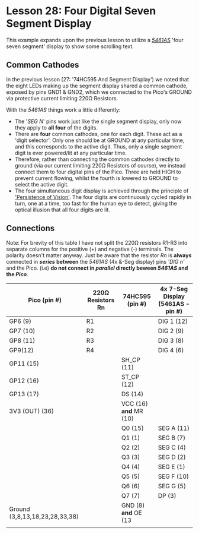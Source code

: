 # Lesson 28: Four Digital Seven Segment Display #

This example expands upon the previous lesson to utilize a
[*5461AS*](http://www.datasheetcafe.com/kyx-5461as-datasheet-7-segment-arduino/) 
'four seven segment' display to show some scrolling text.

## Common Cathodes ##

In the previous lesson (27: '74HC595 And Segment Display') we noted that the eight LEDs
making up the segment display shared a common cathode, exposed by pins GND1 & GND2,
which we connected to the Pico's GROUND via protective current limiting 220Ω Resistors.

With the *5461AS* things work a little differently:

* The '*SEG N*' pins work just like the single segment display, only now they apply to
**all four** of the digits.
* There are **four** common cathodes, one for each digit. These act as a 'digit selector'.
  Only one should be at GROUND at any particular time, and this corresponds to the active digit.
  Thus, only a single segment digit is ever powered/lit at any particular time.
* Therefore, rather than connecting the common cathodes directly to ground
  (via our current limiting 220Ω Resistors of course), we instead connect them to four
  digital pins of the Pico. Three are held HIGH to prevent current flowing, whilst the
  fourth is lowered to GROUND to select the active digit.
* The four simultaneous digit display is achieved through the principle of
  ['Persistence of Vision'](https://en.wikipedia.org/wiki/Persistence_of_vision).
  The four digits are continuously cycled rapidly in turn, one at a time, too fast for
  the human eye to detect, giving the optical illusion that all four digits are lit.

## Connections ##

Note: For brevity of this table I have not split the 220Ω resistors R1-R3 into separate columns
for the positive (+) and negative (-) terminals. The polarity doesn't matter anyway.
Just be aware that the resistor *Rn* is **always** connected in ***series*** **between** the 
*5461AS* (4x &-Seg display) pins *'DIG n'* and the Pico.
(i.e) **do not connect in *parallel* directly beween *5461AS* and the *Pico***.

| Pico (pin #) | 220Ω Resistors Rn | 74HC595 (pin #) | 4x 7-Seg Display (5461AS - pin #) | 
|-|-|-|-|
| GP6 (9) | R1 || DIG 1 (12) |
| GP7 (10)| R2 || DIG 2 (9) |
| GP8 (11) | R3 || DIG 3 (8) |
| GP9(12) | R4 || DIG 4 (6) |
| GP11 (15) |  | SH_CP (11) | |
| GP12 (16) |  | ST_CP (12) | |
| GP13 (17) |  | DS (14) | |
| 3V3 (OUT) (36) | | VCC (16) **and** MR (10) | | |
| |  | Q0 (15) | SEG A (11) |
| |  | Q1 (1)  | SEG B (7) |
| |  | Q2 (2)  | SEG C (4) |
| |  | Q3 (3)  | SEG D (2) |
| |  | Q4 (4)  | SEG E (1) |
| |  | Q5 (5)  | SEG F (10) |
| |  | Q6 (6)  | SEG G (5) |
| |  | Q7 (7)  | DP (3) |
| Ground (3,8,13,18,23,28,33,38) | | GND (8) **and** OE (13 | |
||||
